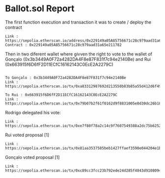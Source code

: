 

# Ballot.sol Report 
The first function execution and  transaction it was to create / deploy the contract
```shell
Link : https://sepolia.etherscan.io/address/0x229149a05A85756671c28c979aad31a65e211782
Contract : 0x229149a05A85756671c28c979aad31a65e211782
```

Then in two diferent wallet where givven the right to vote to the wallet of Gonçalo (0x3b3449A0F72a4282DA4F8e87F831f7c94e2140Be) and Rui (0x663915f6D6fF2D11ECfC16162143C0EcE2A2279C)
```shell

To Gonçalo : 0x3b3449A0F72a4282DA4F8e87F831f7c94e2140Be
Link : https://sepolia.etherscan.io/tx/0xa83312987692d213550b83b85a55d412d6f491cde2b1c4b0c67c7161f61a5ebb

To Rui : 0x663915f6D6fF2D11ECfC16162143C0EcE2A2279C
Link : https://sepolia.etherscan.io/tx/0x79b07b2f61f0162d9f8831005e0d30dc26b1803d88526a93de74351698a262cf

```
Rodrigo delegated his vote:

```shell
Link : https://sepolia.etherscan.io/tx/0xe7f80f78a2c14c9f7607549388a2dc75b62521a1ee3247a2dc8bcd677a9b30f0
```

Rui voted proposal [1]

```shell
Link : https://sepolia.etherscan.io/tx/0x81aa3537585beb1427ffaef3590e044204e1be75be49ce2c73658097e20f0df2
```
Gonçalo voted proposal [1]

```shell
Link : https://sepolia.etherscan.io/tx/0xc89cc3fcc23b792ede24d285f4843d91080947e36b3e476258accc8336ce0b06
```
